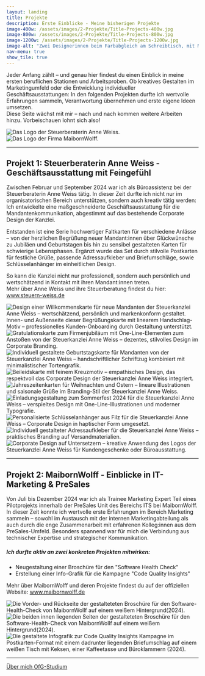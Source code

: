 ```yaml
---
layout: landing
title: Projekte
description: Erste Einblicke - Meine bisherigen Projekte
image-400w: /assets/images/2-Projekte/Title-Projects-400w.jpg
image-800w: /assets/images/2-Projekte/Title-Projects-800w.jpg
image-1200w: /assets/images/2-Projekte/Title-Projects-1200w.jpg
image-alt: "Zwei Designerinnen beim Farbabgleich am Schreibtisch, mit Musterkarten, Laptop und Notizen."
nav-menu: true
show_tile: true
---
```


<div id="main">
    <div class="inner">
        <!-- One -->
        <section id="Einleitung Projekte">
            <p>Jeder Anfang zählt – und genau hier findest du einen Einblick in meine ersten beruflichen Stationen und Arbeitsproben. Ob kreatives Gestalten im Marketingumfeld oder die Entwicklung individueller Geschäftsausstattungen: In den folgenden Projekten durfte ich wertvolle Erfahrungen sammeln, Verantwortung übernehmen und erste eigene Ideen umsetzen.<br>Diese Seite wächst mit mir – nach und nach kommen weitere Arbeiten hinzu. Vorbeischauen lohnt sich also!</p>
        </section>
        <!-- Two -->
        <section class="bricks">
            <article class="style2">
                <span class="image">
                    <img 
                        src="{% link assets/images/2-Projekte/1-Steuerkanzlei-Weiss/Logo_Steuer-AnneWeiss-375w.jpg %}"
                        alt="Das Logo der Steuerberaterin Anne Weiss."
                    >
                </span>
                <a href="#Steuerberaterin-Anne-Weiss">
                </a>
            </article>
            <article class="style5">
                <span class="image">
                    <img 
                        src="{% link assets/images/2-Projekte/2-MaibornWolff/Logo_MaibornWolff-375w.jpg %}" 
                        alt="Das Logo der Firma MaibornWolff."
                    >
                </span>
                <a href="#MaibornWolff">
                </a>
            </article>
        </section>
        <hr />
        <!-- Three -->
        <section id="Steuerberaterin-Anne-Weiss" class="anchor">
            <h2>Projekt 1: Steuerberaterin Anne Weiss - Geschäftsausstattung mit Feingefühl</h2>
            <p>Zwischen Februar und September 2024 war ich als Büroassistenz bei der Steuerberaterin Anne Weiss tätig. In dieser Zeit durfte ich nicht nur im organisatorischen Bereich unterstützen, sondern auch kreativ tätig werden: Ich entwickelte eine maßgeschneiderte Geschäftsausstattung für die Mandantenkommunikation, abgestimmt auf das bestehende Corporate Design der Kanzlei.</p>
            <p>Entstanden ist eine Serie hochwertiger Faltkarten für verschiedene Anlässe – von der herzlichen Begrüßung neuer Mandant:innen über Glückwünsche zu Jubiläen und Geburtstagen bis hin zu sensibel gestalteten Karten für schwierige Lebensphasen. Ergänzt wurde das Set durch stilvolle Postkarten für festliche Grüße, passende Adressaufkleber und Briefumschläge, sowie Schlüsselanhänger im einheitlichen Design.</p>
            <p>So kann die Kanzlei nicht nur professionell, sondern auch persönlich und wertschätzend in Kontakt mit ihren Mandant:innen treten.<br>Mehr über Anne Weiss und ihre Steuerberatung findest du hier: <a href="https://steuern-weiss.de/" target="_blank_">www.steuern-weiss.de</a></p>
            <glider-gallery lightbox-id="steuerkanzlei-weiss-projects" per-view-max="4">
                <img alt="Design einer Willkommenskarte für neue Mandanten der Steuerkanzlei Anne Weiss – wertschätzend, persönlich und markenkonform gestaltet. Innen- und Außenseite dieser Begrüßungskarte mit linearem Handschlag-Motiv – professionelles Kunden-Onboarding durch Gestaltung unterstützt."
                    src="{{ 'assets/images/2-Projekte/1-Steuerkanzlei-Weiss/SK-Weiss_Karte-01-1200w.jpg' | relative_url }}" 
                    srcset="
                        {{ 'assets/images/2-Projekte/1-Steuerkanzlei-Weiss/SK-Weiss_Karte-01-100w.jpg' | relative_url }} 100w
                        , {{ 'assets/images/2-Projekte/1-Steuerkanzlei-Weiss/SK-Weiss_Karte-01-400w.jpg' | relative_url }} 400w
                        , {{ 'assets/images/2-Projekte/1-Steuerkanzlei-Weiss/SK-Weiss_Karte-01-800w.jpg' | relative_url }} 800w
                        , {{ 'assets/images/2-Projekte/1-Steuerkanzlei-Weiss/SK-Weiss_Karte-01-1200w.jpg' | relative_url }} 1200w
                    "
                    sizes="20vw"
                />
                <img alt="Gratulationskarte zum Firmenjubiläum mit One-Line-Elementen zum Anstoßen von der Steuerkanzlei Anne Weiss – dezentes, stilvolles Design im Corporate Branding."
                    src="{{ 'assets/images/2-Projekte/1-Steuerkanzlei-Weiss/SK-Weiss_Karte-02-1200w.jpg' | relative_url }}" 
                    srcset="
                        {{ 'assets/images/2-Projekte/1-Steuerkanzlei-Weiss/SK-Weiss_Karte-02-100w.jpg' | relative_url }} 100w
                        , {{ 'assets/images/2-Projekte/1-Steuerkanzlei-Weiss/SK-Weiss_Karte-02-400w.jpg' | relative_url }} 400w
                        , {{ 'assets/images/2-Projekte/1-Steuerkanzlei-Weiss/SK-Weiss_Karte-02-800w.jpg' | relative_url }} 800w
                        , {{ 'assets/images/2-Projekte/1-Steuerkanzlei-Weiss/SK-Weiss_Karte-02-1200w.jpg' | relative_url }} 1200w
                    "
                    sizes="20vw"
                />
                <img alt="Individuell gestaltete Geburtstagskarte für Mandanten von der Steuerkanzlei Anne Weiss – handschriftlicher Schriftzug kombiniert mit minimalistischer Tortengrafik."
                    src="{{ 'assets/images/2-Projekte/1-Steuerkanzlei-Weiss/SK-Weiss_Karte-03-1200w.jpg' | relative_url }}" 
                    srcset="
                        {{ 'assets/images/2-Projekte/1-Steuerkanzlei-Weiss/SK-Weiss_Karte-03-100w.jpg' | relative_url }} 100w
                        , {{ 'assets/images/2-Projekte/1-Steuerkanzlei-Weiss/SK-Weiss_Karte-03-400w.jpg' | relative_url }} 400w
                        , {{ 'assets/images/2-Projekte/1-Steuerkanzlei-Weiss/SK-Weiss_Karte-03-800w.jpg' | relative_url }} 800w
                        , {{ 'assets/images/2-Projekte/1-Steuerkanzlei-Weiss/SK-Weiss_Karte-03-1200w.jpg' | relative_url }} 1200w
                    "
                    sizes="20vw"
                />
                <img alt="Beileidskarte mit feinem Kreuzmotiv – empathisches Design, das respektvoll das Corporate Design der Steuerkanzlei Anne Weiss integriert."
                    src="{{ 'assets/images/2-Projekte/1-Steuerkanzlei-Weiss/SK-Weiss_Karte-04-1200w.jpg' | relative_url }}" 
                    srcset="
                        {{ 'assets/images/2-Projekte/1-Steuerkanzlei-Weiss/SK-Weiss_Karte-04-100w.jpg' | relative_url }} 100w
                        , {{ 'assets/images/2-Projekte/1-Steuerkanzlei-Weiss/SK-Weiss_Karte-04-400w.jpg' | relative_url }} 400w
                        , {{ 'assets/images/2-Projekte/1-Steuerkanzlei-Weiss/SK-Weiss_Karte-04-800w.jpg' | relative_url }} 800w
                        , {{ 'assets/images/2-Projekte/1-Steuerkanzlei-Weiss/SK-Weiss_Karte-04-1200w.jpg' | relative_url }} 1200w
                    "
                    sizes="20vw"
                />
                <img alt="Jahreszeitenkarten für Weihnachten und Ostern – lineare Illustrationen und saisonale Grüße im Branding-Stil der Steuerkanzlei Anne Weiss."
                    src="{{ 'assets/images/2-Projekte/1-Steuerkanzlei-Weiss/SK-Weiss_Karte-05-1200w.jpg' | relative_url }}" 
                    srcset="
                        {{ 'assets/images/2-Projekte/1-Steuerkanzlei-Weiss/SK-Weiss_Karte-05-100w.jpg' | relative_url }} 100w
                        , {{ 'assets/images/2-Projekte/1-Steuerkanzlei-Weiss/SK-Weiss_Karte-05-400w.jpg' | relative_url }} 400w
                        , {{ 'assets/images/2-Projekte/1-Steuerkanzlei-Weiss/SK-Weiss_Karte-05-800w.jpg' | relative_url }} 800w
                        , {{ 'assets/images/2-Projekte/1-Steuerkanzlei-Weiss/SK-Weiss_Karte-05-1200w.jpg' | relative_url }} 1200w
                    "
                    sizes="20vw"
                />
                <img alt="Einladungsgestaltung zum Sommerfest 2024 für die Steuerkanzlei Anne Weiss – verspieltes Design mit One-Line-Illustrationen und moderner Typografie."
                    src="{{ 'assets/images/2-Projekte/1-Steuerkanzlei-Weiss/SK-Weiss_Flyer-Sommerfest-1200w.jpg' | relative_url }}" 
                    srcset="
                        {{ 'assets/images/2-Projekte/1-Steuerkanzlei-Weiss/SK-Weiss_Flyer-Sommerfest-100w.jpg' | relative_url }} 100w
                        , {{ 'assets/images/2-Projekte/1-Steuerkanzlei-Weiss/SK-Weiss_Flyer-Sommerfest-400w.jpg' | relative_url }} 400w
                        , {{ 'assets/images/2-Projekte/1-Steuerkanzlei-Weiss/SK-Weiss_Flyer-Sommerfest-800w.jpg' | relative_url }} 800w
                        , {{ 'assets/images/2-Projekte/1-Steuerkanzlei-Weiss/SK-Weiss_Flyer-Sommerfest-1200w.jpg' | relative_url }} 1200w
                    "
                    sizes="20vw"
                />
                <img alt="Personalisierte Schlüsselanhänger aus Filz für die Steuerkanzlei Anne Weiss – Corporate Design in haptischer Form umgesetzt."
                    src="{{ 'assets/images/2-Projekte/1-Steuerkanzlei-Weiss/SK-Weiss_Anhaenger-1200w.jpg' | relative_url }}" 
                    srcset="
                        {{ 'assets/images/2-Projekte/1-Steuerkanzlei-Weiss/SK-Weiss_Anhaenger-100w.jpg' | relative_url }} 100w
                        , {{ 'assets/images/2-Projekte/1-Steuerkanzlei-Weiss/SK-Weiss_Anhaenger-400w.jpg' | relative_url }} 400w
                        , {{ 'assets/images/2-Projekte/1-Steuerkanzlei-Weiss/SK-Weiss_Anhaenger-800w.jpg' | relative_url }} 800w
                        , {{ 'assets/images/2-Projekte/1-Steuerkanzlei-Weiss/SK-Weiss_Anhaenger-1200w.jpg' | relative_url }} 1200w
                    "
                    sizes="20vw"
                />
                <img alt="Individuell gestalteter Adressaufkleber für die Steuerkanzlei Anne Weiss – praktisches Branding auf Versandmaterialien."
                    src="{{ 'assets/images/2-Projekte/1-Steuerkanzlei-Weiss/SK-Weiss_Adressaufkleber-1200w.jpg' | relative_url }}" 
                    srcset="
                        {{ 'assets/images/2-Projekte/1-Steuerkanzlei-Weiss/SK-Weiss_Adressaufkleber-100w.jpg' | relative_url }} 100w
                        , {{ 'assets/images/2-Projekte/1-Steuerkanzlei-Weiss/SK-Weiss_Adressaufkleber-400w.jpg' | relative_url }} 400w
                        , {{ 'assets/images/2-Projekte/1-Steuerkanzlei-Weiss/SK-Weiss_Adressaufkleber-800w.jpg' | relative_url }} 800w
                        , {{ 'assets/images/2-Projekte/1-Steuerkanzlei-Weiss/SK-Weiss_Adressaufkleber-1200w.jpg' | relative_url }} 1200w
                    "
                    sizes="20vw"
                />
                <img alt="Corporate Design auf Untersetzern – kreative Anwendung des Logos der Steuerkanzlei Anne Weiss für Kundengeschenke oder Büroausstattung."
                    src="{{ 'assets/images/2-Projekte/1-Steuerkanzlei-Weiss/SK-Weiss_Untersetzer-1200w.jpg' | relative_url }}" 
                    srcset="
                        {{ 'assets/images/2-Projekte/1-Steuerkanzlei-Weiss/SK-Weiss_Untersetzer-100w.jpg' | relative_url }} 100w
                        , {{ 'assets/images/2-Projekte/1-Steuerkanzlei-Weiss/SK-Weiss_Untersetzer-400w.jpg' | relative_url }} 400w
                        , {{ 'assets/images/2-Projekte/1-Steuerkanzlei-Weiss/SK-Weiss_Untersetzer-800w.jpg' | relative_url }} 800w
                        , {{ 'assets/images/2-Projekte/1-Steuerkanzlei-Weiss/SK-Weiss_Untersetzer-1200w.jpg' | relative_url }} 1200w
                    "
                    sizes="20vw"
                />
            </glider-gallery>
        </section>
        <hr />
        <!-- Four -->
        <section id="MaibornWolff" class="anchor">
        <h2>Projekt 2: MaibornWolff - Einblicke in IT-Marketing & PreSales</h2>
        <p>Von Juli bis Dezember 2024 war ich als Trainee Marketing Expert Teil eines Pilotprojekts innerhalb der PreSales Unit des Bereichs ITS bei MaibornWolff.<br>In dieser Zeit konnte ich wertvolle erste Erfahrungen im Bereich Marketing sammeln – sowohl im Austausch mit der internen Marketingabteilung als auch durch die enge Zusammenarbeit mit erfahrenen Kolleg:innen aus dem PreSales-Umfeld. Besonders spannend war für mich die Verbindung aus technischer Expertise und strategischer Kommunikation.</p>
        <h5>Ich durfte aktiv an zwei konkreten Projekten mitwirken:</h5>
        <ul>
                <li>Neugestaltung einer Broschüre für den "Software Health Check"</li>
                <li>Erstellung einer Info-Grafik für die Kampagne "Code Quality Insights"</li>
            </ul>
            <p>Mehr über MaibornWolff und deren Projekte findest du auf der offiziellen Website: <a href="https://www.maibornwolff.de/" target="_blank_">www.maibornwolff.de</a></p>
            <glider-gallery lightbox-id="maibornwolff-projects" per-view-max="4">
                    <img alt="Die Vorder- und Rückseite der gestalteteten Broschüre für den Software-Health-Check von MaibornWollf auf einem weißem Hintergrund(2024)."
                        src="{{ 'assets/images/2-Projekte/2-MaibornWolff/MW_Broschuere-SHC-01-1200w.jpg' | relative_url }}" 
                        srcset="
                            {{ 'assets/images/2-Projekte/2-MaibornWolff/MW_Broschuere-SHC-01-100w.jpg' | relative_url }} 100w
                            , {{ 'assets/images/2-Projekte/2-MaibornWolff/MW_Broschuere-SHC-01-400w.jpg' | relative_url }} 400w
                            , {{ 'assets/images/2-Projekte/2-MaibornWolff/MW_Broschuere-SHC-01-800w.jpg' | relative_url }} 800w
                            , {{ 'assets/images/2-Projekte/2-MaibornWolff/MW_Broschuere-SHC-01-1200w.jpg' | relative_url }} 1200w
                        "
                        sizes="40vw"
                    />
                    <img alt="Die beiden innen liegenden Seiten der gestalteteten Broschüre für den Software-Health-Check von MaibornWollf auf einem weißem Hintergrund(2024)."
                        src="{{ 'assets/images/2-Projekte/2-MaibornWolff/MW_Broschuere-SHC-02-1200w.jpg' | relative_url }}" 
                        srcset="
                            {{ 'assets/images/2-Projekte/2-MaibornWolff/MW_Broschuere-SHC-02-100w.jpg' | relative_url }} 100w
                            , {{ 'assets/images/2-Projekte/2-MaibornWolff/MW_Broschuere-SHC-02-400w.jpg' | relative_url }} 400w
                            , {{ 'assets/images/2-Projekte/2-MaibornWolff/MW_Broschuere-SHC-02-800w.jpg' | relative_url }} 800w
                            , {{ 'assets/images/2-Projekte/2-MaibornWolff/MW_Broschuere-SHC-02-1200w.jpg' | relative_url }} 1200w
                        "
                        sizes="40vw"
                    />
                    <img alt="Die gestaltete Infografik zur Code Quality Insights Kampagne im Postkarten-Format mit einem dadrunter liegenden Briefumschlag auf einem weißen Tisch mit Keksen, einer Kaffeetasse und Büroklammern (2024)."
                        src="{{ 'assets/images/2-Projekte/2-MaibornWolff/MW_Postkarte-Insights-1200w.jpg' | relative_url }}" 
                        srcset="
                            {{ 'assets/images/2-Projekte/2-MaibornWolff/MW_Postkarte-Insights-100w.jpg' | relative_url }} 100w
                            , {{ 'assets/images/2-Projekte/2-MaibornWolff/MW_Postkarte-Insights-400w.jpg' | relative_url }} 400w
                            , {{ 'assets/images/2-Projekte/2-MaibornWolff/MW_Postkarte-Insights-800w.jpg' | relative_url }} 800w
                            , {{ 'assets/images/2-Projekte/2-MaibornWolff/MW_Postkarte-Insights-1200w.jpg' | relative_url }} 1200w
                        "
                        sizes="40vw"
                    />
            </glider-gallery>
        </section>
    <hr>
<!-- Six -->
  <div class="bar">
    <a class="button previous" href="{% link 1_Ueber-mich.md %}">
      Über mich
    </a>
    <a class="button next" href="{% link 3_OfG-Studium.md %}">
      OfG-Studium 
    </a>
  </div>
</div>